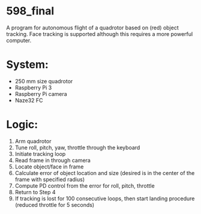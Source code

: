# 598_final
A program for autonomous flight of a quadrotor based on (red) object tracking. Face tracking is supported although this requires a more powerful computer. 

# System: 
- 250 mm size quadrotor
- Raspberry Pi 3
- Raspberry Pi camera
- Naze32 FC

# Logic:
1. Arm quadrotor
2. Tune roll, pitch, yaw, throttle through the keyboard
3. Initiate tracking loop
4. Read frame in through camera
5. Locate object/face in frame
6. Calculate error of object location and size (desired is in the center of the frame with specified radius)
7. Compute PD control from the error for roll, pitch, throttle
8. Return to Step 4
9. If tracking is lost for 100 consecutive loops, then start landing procedure (reduced throttle for 5 seconds)
